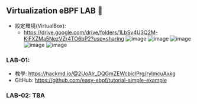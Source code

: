 ## Virtualization eBPF LAB 🙌

- 設定環境(VirtualBox):
  - https://drive.google.com/drive/folders/1LbSv4U3Q2M-KiFXZMa5NezVZr4TO6bP2?usp=sharing
  ![image](https://github.com/user-attachments/assets/5bed1f9a-7d38-4890-855e-1d3792c8d68e)
  ![image](https://github.com/user-attachments/assets/4f9e7518-0bd6-403c-bbef-208d5316002a)
  ![image](https://github.com/user-attachments/assets/c52cb9a8-366d-4108-9f4e-7fba45698d16)
  ![image](https://github.com/user-attachments/assets/8168913a-6063-4afc-94ec-dcbae7484ccc)
  ![image](https://github.com/user-attachments/assets/d8780cfe-1cde-4f2d-9544-c94588204d2b)



### LAB-01:
- 教學: https://hackmd.io/@2UoAlr_DQGmZEWcbiclPrg/rylmcuAxkg
- GitHub: https://github.com/easy-ebpf/tutorial-simple-example

### LAB-02: TBA
